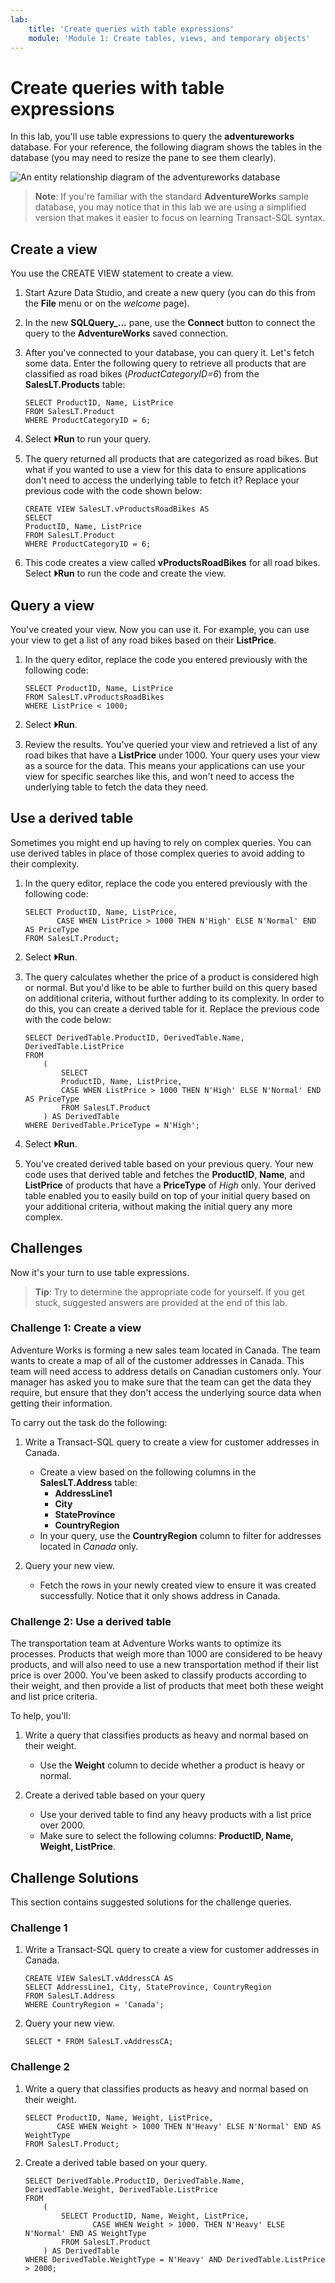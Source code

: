 ```yaml
---
lab:
    title: 'Create queries with table expressions'
    module: 'Module 1: Create tables, views, and temporary objects'
---
```


# Create queries with table expressions

In this lab, you'll use table expressions to query the **adventureworks** database. For your reference, the following diagram shows the tables in the database (you may need to resize the pane to see them clearly).

![An entity relationship diagram of the adventureworks database](./images/adventureworks-erd.png)

> **Note**: If you're familiar with the standard **AdventureWorks** sample database, you may notice that in this lab we are using a simplified version that makes it easier to focus on learning Transact-SQL syntax.

## Create a view

You use the CREATE VIEW statement to create a view.

1. Start Azure Data Studio, and create a new query (you can do this from the **File** menu or on the *welcome* page).

1. In the new **SQLQuery_...** pane, use the **Connect** button to connect the query to the **AdventureWorks** saved connection.

1. After you've connected to your database, you can query it.  Let's fetch some data. Enter the following query to retrieve all products that are classified as road bikes (*ProductCategoryID=6*) from the **SalesLT.Products** table:

    ```
    SELECT ProductID, Name, ListPrice
    FROM SalesLT.Product
    WHERE ProductCategoryID = 6;
    ```

1. Select **&#x23f5;Run** to run your query.

1. The query returned all products that are categorized as road bikes. But what if you wanted to use a view for this data to ensure applications don't need to access the underlying table to fetch it? Replace your previous code with the code shown below:

    ```
    CREATE VIEW SalesLT.vProductsRoadBikes AS
    SELECT
    ProductID, Name, ListPrice
    FROM SalesLT.Product
    WHERE ProductCategoryID = 6;
    ```

1. This code creates a view called **vProductsRoadBikes** for all road bikes. Select **&#x23f5;Run** to run the code and create the view.

## Query a view

You've created your view. Now you can use it. For example, you can use your view to get a list of any road bikes based on their **ListPrice**.

1. In the query editor, replace the code you entered previously with the following code:

    ```
    SELECT ProductID, Name, ListPrice
    FROM SalesLT.vProductsRoadBikes
    WHERE ListPrice < 1000;
    ```

1. Select **&#x23f5;Run**.

1. Review the results. You've queried your view and retrieved a list of any road bikes that have a **ListPrice** under 1000. Your query uses your view as a source for the data. This means your applications can use your view for specific searches like this, and won't need to access the underlying table to fetch the data they need.

## Use a derived table

Sometimes you might end up having to rely on complex queries. You can use derived tables in place of those complex queries to avoid adding to their complexity.

1. In the query editor, replace the code you entered previously with the following code:

    ```
    SELECT ProductID, Name, ListPrice,
           CASE WHEN ListPrice > 1000 THEN N'High' ELSE N'Normal' END AS PriceType
    FROM SalesLT.Product;
    ```

1. Select **&#x23f5;Run**.

1. The query calculates whether the price of a product is considered high or normal. But you'd like to be able to further build on this query based on additional criteria, without further adding to its complexity. In order to do this, you can create a derived table for it. Replace the previous code with the code below:

    ```
    SELECT DerivedTable.ProductID, DerivedTable.Name, DerivedTable.ListPrice
    FROM
        (
            SELECT
            ProductID, Name, ListPrice,
            CASE WHEN ListPrice > 1000 THEN N'High' ELSE N'Normal' END AS PriceType
            FROM SalesLT.Product
        ) AS DerivedTable
    WHERE DerivedTable.PriceType = N'High';
    ```

1. Select **&#x23f5;Run**.

1. You've created derived table based on your previous query.  Your new code uses that derived table and fetches the **ProductID**, **Name**, and **ListPrice** of products that have a **PriceType** of *High* only. Your derived table enabled you to easily build on top of your initial query based on your additional criteria, without making the initial query any more complex.

## Challenges

Now it's your turn to use table expressions.

> **Tip**: Try to determine the appropriate code for yourself. If you get stuck, suggested answers are provided at the end of this lab.

### Challenge 1: Create a view

Adventure Works is forming a new sales team located in Canada. The team wants to create a map of all of the customer addresses in Canada. This team will need access to address details on Canadian customers only. Your manager has asked you to make sure that the team can get the data they require, but ensure that they don't access the underlying source data when getting their information.

To carry out the task do the following:

1. Write a Transact-SQL query to create a view for customer addresses in Canada.
   - Create a view based on the following columns in the **SalesLT.Address** table:
      - **AddressLine1**
      - **City**
      - **StateProvince**
      - **CountryRegion**
   - In your query, use the **CountryRegion** column to filter for addresses located in *Canada* only.

1. Query your new view.
   - Fetch the rows in your newly created view to ensure it was created successfully. Notice that it only shows address in Canada.

### Challenge 2: Use a derived table

The transportation team at Adventure Works wants to optimize its processes. Products that weigh more than 1000 are considered to be heavy products, and will also need to use a new transportation method if their list price is over 2000. You've been asked to classify products according to their weight, and then provide a list of products that meet both these weight and list price criteria.

To help, you'll:

1. Write a query that classifies products as heavy and normal based on their weight.
   - Use the **Weight** column to decide whether a product is heavy or normal.

1. Create a derived table based on your query
   - Use your derived table to find any heavy products with a list price over 2000.
   - Make sure to select the following columns: **ProductID, Name, Weight, ListPrice**.

## Challenge Solutions

This section contains suggested solutions for the challenge queries.

### Challenge 1

1. Write a Transact-SQL query to create a view for customer addresses in Canada.

    ```
    CREATE VIEW SalesLT.vAddressCA AS
    SELECT AddressLine1, City, StateProvince, CountryRegion
    FROM SalesLT.Address
    WHERE CountryRegion = 'Canada';
    ```

1. Query your new view.

    ```
    SELECT * FROM SalesLT.vAddressCA;
    ```

### Challenge 2

1. Write a query that classifies products as heavy and normal based on their weight.

    ```
    SELECT ProductID, Name, Weight, ListPrice,
           CASE WHEN Weight > 1000 THEN N'Heavy' ELSE N'Normal' END AS WeightType
    FROM SalesLT.Product;
    ```

1. Create a derived table based on your query.

    ```
    SELECT DerivedTable.ProductID, DerivedTable.Name, DerivedTable.Weight, DerivedTable.ListPrice
    FROM
        (
            SELECT ProductID, Name, Weight, ListPrice,
                   CASE WHEN Weight > 1000. THEN N'Heavy' ELSE N'Normal' END AS WeightType
            FROM SalesLT.Product
        ) AS DerivedTable
    WHERE DerivedTable.WeightType = N'Heavy' AND DerivedTable.ListPrice > 2000;
    ```
